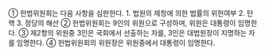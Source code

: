 ① 헌법위원회는 다음 사항을 심판한다.
	1. 법원의 제청에 의한 법률의 위헌여부
	2. 탄 핵
	3. 정당의 해산
② 헌법위원회는 9인의 위원으로 구성하며, 위원은 대통령이 임명한다.
③ 제2항의 위원중 3인은 국회에서 선출하는 자를, 3인은 대법원장이 지명하는 자를 임명한다.
④ 헌법위원회의 위원장은 위원중에서 대통령이 임명한다.
